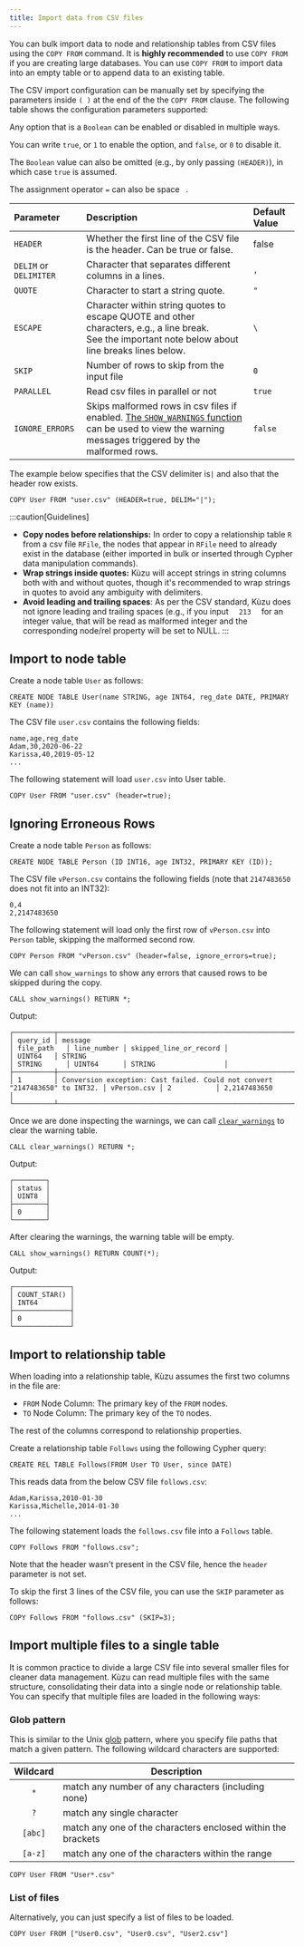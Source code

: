 ```yaml
---
title: Import data from CSV files
---
```


You can bulk import data to node and relationship tables from CSV files
using the `COPY FROM` command. It is **highly recommended** to use `COPY FROM` if you are creating large
databases. You can use `COPY FROM` to import data into an empty table or to append data to an existing table.

The CSV import configuration can be manually set by specifying the parameters inside `( )` at the
end of the the `COPY FROM` clause. The following table shows the configuration parameters supported:

Any option that is a `Boolean` can be enabled or disabled in multiple ways. 

You can write `true`, or `1` to enable the option, and `false`, or `0` to disable it. 

The `Boolean` value can also be omitted (e.g., by only passing `(HEADER)`), in which case `true` is assumed.

The assignment operator `=` can also be space ` `.

| Parameter | Description | Default Value |
|:-----|:-----|:-----|
| `HEADER` | Whether the first line of the CSV file is the header. Can be true or false. | false |
| `DELIM` or `DELIMITER` | Character that separates different columns in a lines. | `,`|
| `QUOTE` | Character to start a string quote. | `"` |
| `ESCAPE` | Character within string quotes to escape QUOTE and other characters, e.g., a line break. <br/> See the important note below about line breaks lines below.| `\` |
| `SKIP` | Number of rows to skip from the input file | `0` |
| `PARALLEL` | Read csv files in parallel or not | `true` |
| `IGNORE_ERRORS` | Skips malformed rows in csv files if enabled. [The `SHOW_WARNINGS` function](/cypher/query-clauses/call#show_warnings) can be used to view the warning messages triggered by the malformed rows. | `false` |

The example below specifies that the CSV delimiter is`|` and also that the header row exists.

```cypher
COPY User FROM "user.csv" (HEADER=true, DELIM="|");
```

:::caution[Guidelines]
- **Copy nodes before relationships:** In order to copy a relationship table `R` from a csv file `RFile`, the nodes that appear in `RFile` need to
already exist in the database (either imported in bulk or inserted through Cypher data manipulation commands).
- **Wrap strings inside quotes:** Kùzu will accept strings in string columns both with and without quotes, though it's recommended to wrap strings in quotes to avoid any ambiguity with delimiters.
- **Avoid leading and trailing spaces**: As per the CSV standard, Kùzu does not ignore leading and trailing spaces (e.g., if you input `   213   ` for
  an integer value, that will be read as malformed integer and the corresponding node/rel property will be set to NULL.
:::

## Import to node table

Create a node table `User` as follows:

```cypher
CREATE NODE TABLE User(name STRING, age INT64, reg_date DATE, PRIMARY KEY (name))
```

The CSV file `user.csv` contains the following fields:
```csv
name,age,reg_date
Adam,30,2020-06-22
Karissa,40,2019-05-12
...
```

The following statement will load `user.csv` into User table.

```cypher
COPY User FROM "user.csv" (header=true);
```

## Ignoring Erroneous Rows

Create a node table `Person` as follows:

```cypher
CREATE NODE TABLE Person (ID INT16, age INT32, PRIMARY KEY (ID));
```

The CSV file `vPerson.csv` contains the following fields (note that `2147483650` does not fit into an INT32):
```csv
0,4
2,2147483650
```

The following statement will load only the first row of `vPerson.csv` into `Person` table, skipping the malformed second row.

```cypher
COPY Person FROM "vPerson.csv" (header=false, ignore_errors=true);
```

We can call `show_warnings` to show any errors that caused rows to be skipped during the copy.

```cypher
CALL show_warnings() RETURN *;
```

Output:
```
┌──────────┬─────────────────────────────────────────────────────────────────────────────┬─────────────┬─────────────┬────────────────────────┐
│ query_id │ message                                                                     │ file_path   │ line_number │ skipped_line_or_record │
│ UINT64   │ STRING                                                                      │ STRING      │ UINT64      │ STRING                 │
├──────────┼─────────────────────────────────────────────────────────────────────────────┼─────────────┼─────────────┼────────────────────────┤
│ 1        │ Conversion exception: Cast failed. Could not convert "2147483650" to INT32. │ vPerson.csv │ 2           │ 2,2147483650           │
└──────────┴─────────────────────────────────────────────────────────────────────────────┴─────────────┴─────────────┴────────────────────────┘
```

Once we are done inspecting the warnings, we can call [`clear_warnings`](/cypher/query-clauses/call#clear_warnings) to clear the warning table.

```cypher
CALL clear_warnings() RETURN *;
```

Output:
```
┌────────┐
│ status │
│ UINT8  │
├────────┤
│ 0      │
└────────┘
```

After clearing the warnings, the warning table will be empty.

```cypher
CALL show_warnings() RETURN COUNT(*);
```

Output:
```
┌──────────────┐
│ COUNT_STAR() │
│ INT64        │
├──────────────┤
│ 0            │
└──────────────┘
```

## Import to relationship table

When loading into a relationship table, Kùzu assumes the first two columns in the file are:

- `FROM` Node Column: The primary key of the `FROM` nodes.
- `TO` Node Column: The primary key of the `TO` nodes.

The rest of the columns correspond to relationship properties.

Create a relationship table `Follows` using the following Cypher query:

```cypher
CREATE REL TABLE Follows(FROM User TO User, since DATE)
```

This reads data from the below CSV file `follows.csv`:
```csv
Adam,Karissa,2010-01-30
Karissa,Michelle,2014-01-30
...
```

The following statement loads the `follows.csv` file into a `Follows` table.

```cypher
COPY Follows FROM "follows.csv";
```

Note that the header wasn't present in the CSV file, hence the `header` parameter is not set.

To skip the first 3 lines of the CSV file, you can use the `SKIP` parameter as follows:

```cypher
COPY Follows FROM "follows.csv" (SKIP=3);
```

## Import multiple files to a single table

It is common practice to divide a large CSV file into several smaller files for cleaner data management.
Kùzu can read multiple files with the same structure, consolidating their data into a single node or relationship table.
You can specify that multiple files are loaded in the following ways:

### Glob pattern

This is similar to the Unix [glob](https://man7.org/linux/man-pages/man7/glob.7.html) pattern, where you specify
file paths that match a given pattern. The following wildcard characters are supported:

| Wildcard | Description |
| :-----------: | ----------- |
| `*` | match any number of any characters (including none) |
| `?` | match any single character |
| `[abc]` | match any one of the characters enclosed within the brackets |
| `[a-z]` | match any one of the characters within the range |

```cypher
COPY User FROM "User*.csv"
```

### List of files

Alternatively, you can just specify a list of files to be loaded.

```cypher
COPY User FROM ["User0.csv", "User0.csv", "User2.csv"]
```
